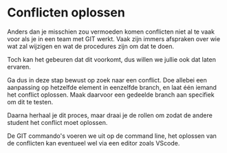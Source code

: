 # Conflicten oplossen

Anders dan je misschien zou vermoeden komen conflicten niet al te vaak voor als je in een team met GIT werkt. Vaak zijn immers afspraken over wie wat zal wijzigen en wat de procedures zijn om dat te doen. 

Toch kan het gebeuren dat dit voorkomt, dus willen we jullie ook dat laten ervaren.

Ga dus in deze stap bewust op zoek naar een conflict. Doe allebei een aanpassing op hetzelfde element in eenzelfde branch, en laat één iemand het conflict oplossen. Maak daarvoor een gedeelde branch aan specifiek om dit te testen. 

Daarna herhaal je dit proces, maar draai je de rollen om zodat de andere student het conflict moet oplossen.

De GIT commando's voeren we uit op de command line, het oplossen van de conflicten kan eventueel wel via een editor zoals VScode.

